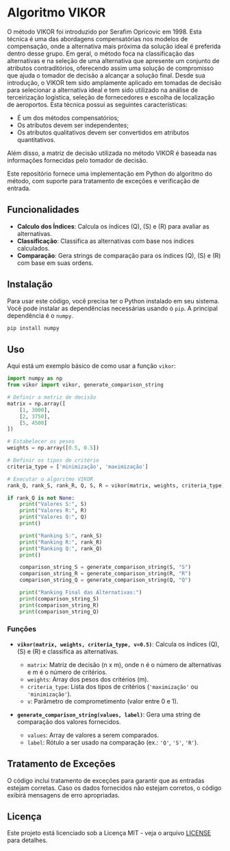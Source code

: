 # Algoritmo VIKOR

O método VIKOR foi introduzido por Serafim Opricovic em 1998. Esta técnica é uma das abordagens compensatórias nos modelos de compensação, onde a alternativa mais próxima da solução ideal é preferida dentro desse grupo. Em geral, o método foca na classificação das alternativas e na seleção de uma alternativa que apresente um conjunto de atributos contraditórios, oferecendo assim uma solução de compromisso que ajuda o tomador de decisão a alcançar a solução final. Desde sua introdução, o VIKOR tem sido amplamente aplicado em tomadas de decisão para selecionar a alternativa ideal e tem sido utilizado na análise de terceirização logística, seleção de fornecedores e escolha de localização de aeroportos. Esta técnica possui as seguintes características:

- É um dos métodos compensatórios;
- Os atributos devem ser independentes;
- Os atributos qualitativos devem ser convertidos em atributos quantitativos.

Além disso, a matriz de decisão utilizada no método VIKOR é baseada nas informações fornecidas pelo tomador de decisão.

Este repositório fornece uma implementação em Python do algoritmo do método, com suporte para tratamento de exceções e verificação de entrada.

## Funcionalidades

- **Calculo dos Índices**: Calcula os índices \(Q\), \(S\) e \(R\) para avaliar as alternativas.
- **Classificação**: Classifica as alternativas com base nos índices calculados.
- **Comparação**: Gera strings de comparação para os índices \(Q\), \(S\) e \(R\) com base em suas ordens.

## Instalação

Para usar este código, você precisa ter o Python instalado em seu sistema. Você pode instalar as dependências necessárias usando o `pip`. A principal dependência é o `numpy`.

```bash
pip install numpy
```

## Uso

Aqui está um exemplo básico de como usar a função `vikor`:

```python
import numpy as np
from vikor import vikor, generate_comparison_string

# Definir a matriz de decisão
matrix = np.array([
    [1, 3000],
    [2, 3750],
    [5, 4500]
])

# Estabelecer os pesos
weights = np.array([0.5, 0.5])

# Definir os tipos de critério
criteria_type = ['minimização', 'maximização']

# Executar o algoritmo VIKOR
rank_Q, rank_S, rank_R, Q, S, R = vikor(matrix, weights, criteria_type)

if rank_Q is not None:
    print("Valores S:", S)
    print("Valores R:", R)
    print("Valores Q:", Q)
    print()

    print("Ranking S:", rank_S)
    print("Ranking R:", rank_R)
    print("Ranking Q:", rank_Q)
    print()

    comparison_string_S = generate_comparison_string(S, "S")
    comparison_string_R = generate_comparison_string(R, "R")
    comparison_string_Q = generate_comparison_string(Q, "Q")

    print("Ranking Final das Alternativas:")
    print(comparison_string_S)
    print(comparison_string_R)
    print(comparison_string_Q)
```

### Funções

- **`vikor(matrix, weights, criteria_type, v=0.5)`**: Calcula os índices \(Q\), \(S\) e \(R\) e classifica as alternativas. 
  - `matrix`: Matriz de decisão (n x m), onde n é o número de alternativas e m é o número de critérios.
  - `weights`: Array dos pesos dos critérios (m).
  - `criteria_type`: Lista dos tipos de critérios (`'maximização'` ou `'minimização'`).
  - `v`: Parâmetro de comprometimento (valor entre 0 e 1).

- **`generate_comparison_string(values, label)`**: Gera uma string de comparação dos valores fornecidos.
  - `values`: Array de valores a serem comparados.
  - `label`: Rótulo a ser usado na comparação (ex.: `'Q'`, `'S'`, `'R'`).

## Tratamento de Exceções

O código inclui tratamento de exceções para garantir que as entradas estejam corretas. Caso os dados fornecidos não estejam corretos, o código exibirá mensagens de erro apropriadas.

## Licença

Este projeto está licenciado sob a Licença MIT - veja o arquivo [LICENSE](LICENSE) para detalhes.
